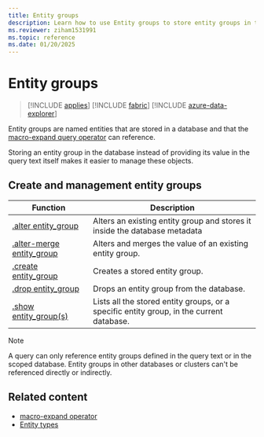 ```yaml
---
title: Entity groups
description: Learn how to use Entity groups to store entity groups in the database.
ms.reviewer: ziham1531991
ms.topic: reference
ms.date: 01/20/2025
---
```


# Entity groups

> [!INCLUDE [applies](../includes/applies-to-version/applies.md)] [!INCLUDE [fabric](../includes/applies-to-version/fabric.md)] [!INCLUDE [azure-data-explorer](../includes/applies-to-version/azure-data-explorer.md)]

Entity groups are named entities  that are stored in a database and that the [macro-expand query operator](../query/macro-expand-operator.md) can reference.

Storing an entity group in the database instead of providing its value in the query text itself makes it easier to manage these objects.

## Create and management entity groups

|Function |Description|
|---------|-----------|
|[.alter entity_group](alter-entity-group.md) |Alters an existing entity group and stores it inside the database metadata |
|[.alter-merge entity_group](alter-merge-entity-group.md) |Alters and merges the value of an existing entity group. |
|[.create entity_group](create-entity-group.md) |Creates a stored entity group.|
|[.drop entity_group](drop-entity-group.md) |Drops an entity group from the database. |
|[.show entity_group(s)](show-entity-group.md) |Lists all the stored entity groups, or a specific entity group, in the current database.|

> [!NOTE]
> A query can only reference entity groups defined in the query text or in the scoped database. Entity groups in other databases or clusters can't be referenced directly or indirectly.

## Related content

* [macro-expand operator](../query/macro-expand-operator.md)
* [Entity types](../query/schema-entities/index.md)